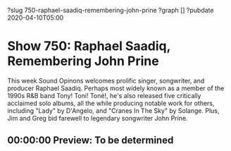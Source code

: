 ?slug 750-raphael-saadiq-remembering-john-prine
?graph []
?pubdate 2020-04-10T05:00

# Show 750: Raphael Saadiq, Remembering John Prine

This week Sound Opinons welcomes prolific singer, songwriter, and producer Raphael Saadiq. Perhaps most widely known as a member of the 1990s R&B band Tony! Toni! Toné!, he's also released five critically acclaimed solo albums, all the while producing notable work for others, including "Lady" by D'Angelo, and "Cranes In The Sky" by Solange. Plus, Jim and Greg bid farewell to legendary songwriter John Prine.

## 00:00:00 Preview: To be determined